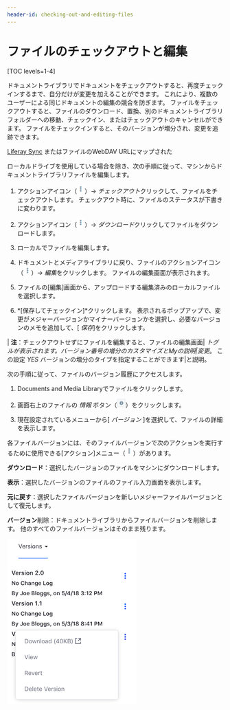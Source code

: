 ```yaml
---
header-id: checking-out-and-editing-files
---
```


# ファイルのチェックアウトと編集

[TOC levels=1-4]

ドキュメントライブラリでドキュメントをチェックアウトすると、再度チェックインするまで、自分だけが変更を加えることができます。 これにより、複数のユーザーによる同じドキュメントの編集の競合を防ぎます。 ファイルをチェックアウトすると、ファイルのダウンロード、置換、別のドキュメントライブラリフォルダーへの移動、チェックイン、またはチェックアウトのキャンセルができます。 ファイルをチェックインすると、そのバージョンが増分され、変更を追跡できます。

[Liferay Sync](/docs/7-1/user/-/knowledge_base/u/using-liferay-sync-on-your-desktop) またはファイルのWebDAV URL</a>にマップされた

ローカルドライブを使用している場合を除き、次の手順に従って、マシンからドキュメントライブラリファイルを編集します。</p> 

1.  アクションアイコン（![Actions](../../../../images/icon-actions.png)）→ *チェックアウト*クリックして、ファイルをチェックアウトします。 チェックアウト時に、ファイルのステータスが下書きに変わります。

2.  アクションアイコン（![Actions](../../../../images/icon-actions.png)）→ *ダウンロード*クリックしてファイルをダウンロードします。

3.  ローカルでファイルを編集します。

4.  ドキュメントとメディアライブラリに戻り、ファイルのアクションアイコン（![Actions](../../../../images/icon-actions.png)）→ *編集*をクリックします。 ファイルの編集画面が表示されます。

5.  ファイルの[編集]画面から、アップロードする編集済みのローカルファイルを選択します。

6.  *[保存してチェックイン]*クリックします。 表示されるポップアップで、変更がメジャーバージョンかマイナーバージョンかを選択し、必要なバージョンのメモを追加して、[ *保存*]をクリックします。

| **注**：チェックアウトせずにファイルを編集すると、ファイルの編集画面| *トグルが表示されます。バージョン番号の増分のカスタマイズとMyの説明|変更*。 この設定 *YES* バージョンの増分のタイプを指定することができます|と説明。

次の手順に従って、ファイルのバージョン履歴にアクセスします。

1.  Documents and Media Libraryでファイルをクリックします。

2.  画面右上のファイルの *情報* ボタン（![**i**](../../../../images/icon-information.png)）をクリックします。

3.  現在設定されているメニューから[ *バージョン* ]を選択して、ファイルの詳細を表示します。

各ファイルバージョンには、そのファイルバージョンで次のアクションを実行するために使用できる[アクション]メニュー（![Actions](../../../../images/icon-actions.png)）があります。

**ダウンロード**：選択したバージョンのファイルをマシンにダウンロードします。

**表示**：選択したバージョンのファイルのファイル入力画面を表示します。

**元に戻す**：選択したファイルバージョンを新しいメジャーファイルバージョンとして復元します。

**バージョン**削除：ドキュメントライブラリからファイルバージョンを削除します。 他のすべてのファイルバージョンはそのまま残ります。

![図1：バージョン履歴アクションを使用すると、ファイルバージョンを検査、削除、および復元できます。](../../../../images/dm-file-version-actions.png)
